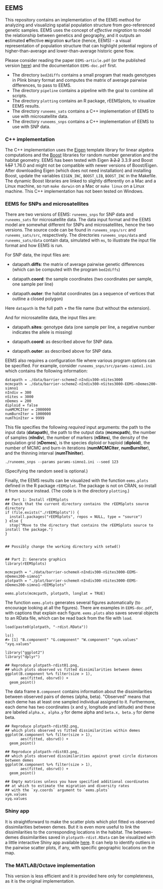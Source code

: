 ## EEMS

This repository contains an implementation of the EEMS method for analyzing and visualizing spatial population structure from geo-referenced genetic samples. EEMS uses the concept of *effective migration* to model the relationship between genetics and geography, and it outputs an **e**stimated **e**ffective **m**igration **s**urface (hence, EEMS) - a visual representation of population structure that can highlight potential regions of higher-than-average and lower-than-average historic gene flow.

Please consider reading the paper `EEMS-article.pdf` (or the published version [here](http://www.nature.com/ng/journal/v48/n1/full/ng.3464.html)) and the documentation `EEMS-doc.pdf` first.

* The directory `bed2diffs` contains a small program that reads genotypes in Plink binary format and computes the matrix of average pairwise differences, to pass to EEMS.
* The directory `pipeline` contains a pipeline with the goal to combine all scripts.
* The directory `plotting` contains an R package, rEEMSplots, to visualize EEMS results.
* The directory `runeems_sats` contains a C++ implementation of EEMS to use with microsatellite data.
* The directory `runeems_snps` contains a C++ implementation of EEMS to use with SNP data.

### C++ implementation

The C++ implementation uses the [Eigen](http://eigen.tuxfamily.org) template library for linear algebra computations and the [Boost](http://www.boost.org) libraries for random number generation and the habitat geometry. EEMS has been tested with Eigen ~~3.2.2~~ 3.3.9 and Boost ~~1.57~~ 1.76.0 and might not be compatible with newer versions of Boost/Eigen. After downloading Eigen (which does not need installation) and installing Boost, update the variables `EIGEN_INC`, `BOOST_LIB`, `BOOST_INC` in the Makefile. The dynamic Boost libraries are linked to slightly differently on a Mac and a Linux machine, so run `make darwin` on a Mac or `make linux` on a Linux machine. This C++ implementation has not been tested on Windows.

### EEMS for SNPs and microsatellites

There are two versions of EEMS: `runeems_snps` for SNP data and `runeems_sats` for microsatellite data. The data input format and the EEMS model are somewhat different for SNPs and microsatellites, hence the two versions. The source code can be found in `runeems_snps/src` and `runeems_sats/src`, respectively. The directories `runeems_snps/data` and `runeems_sats/data` contain data, simulated with `ms`, to illustrate the input file format and how EEMS is run.

For SNP data, the input files are:

* datapath.**diffs**: the matrix of average pairwise genetic differences (which can be computed with the program `bed2diffs`)

* datapath.**coord**: the sample coordinates (two coordinates per sample, one sample per line)

* datapath.**outer**: the habitat coordinates (as a sequence of vertices that outline a closed polygon)

Here `datapath` is the full path + the file name (but without the extension).

And for microsatellite data, the input files are:

* datapath.**sites**: genotype data (one sample per line, a negative number indicates the allele is missing)

* datapath.**coord**: as described above for SNP data.

* datapath.**outer**: as described above for SNP data.

EEMS also requires a configuration file where various program options can be specified. For example, consider `runeems_snps/src/params-simno1.ini` which contains the following information:

```
datapath = ./data/barrier-schemeZ-nIndiv300-nSites3000
mcmcpath = ./data/barrier-schemeZ-nIndiv300-nSites3000-EEMS-nDemes200-simno1
nIndiv = 300
nSites = 3000
nDemes = 200
diploid = false
numMCMCIter = 2000000
numBurnIter = 1000000
numThinIter = 9999
```

This file specifies the following *required* input arguments: the path to the input data (**datapath**), the path to the output data (**mcmcpath**), the number of samples (**nIndiv**), the number of markers (**nSites**), the density of the population grid (**nDemes**), is the species diploid or haploid (**diploid**), the number of MCMC and burn-in iterations (**numMCMCIter**, **numBurnIter**), and the thinning interval (**numThinIter**).

```
./runeems_snps --params params-simno1.ini --seed 123
```

(Specifying the random seed is optional.)

Finally, the EEMS results can be visualized with the function `eems.plots` defined in the R package `rEEMSplot`. The package is not on CRAN, so install it from source instead. (The code is in the directory `plotting`.)

```
## Part 1: Install rEEMSplots
## Check that the current directory contains the rEEMSplots source directory
if (file.exists("./rEEMSplots")) {
  install.packages("rEEMSplots", repos = NULL, type = "source")
} else {
  stop("Move to the directory that contains the rEEMSplots source to install the package.")
}


## Possibly change the working directory with setwd()


## Part 2: Generate graphics
library(rEEMSplots)

mcmcpath = "./data/barrier-schemeX-nIndiv300-nSites3000-EEMS-nDemes200-simno1"
plotpath = "./plot/barrier-schemeX-nIndiv300-nSites3000-EEMS-nDemes200-simno1-rEEMSplots"

eems.plots(mcmcpath, plotpath, longlat = TRUE)
```

The function `eems.plots` generates several figures automatically (to encourage looking at all the figures). There are examples in `EEMS-doc.pdf`, with captions that explain each figure. `eems.plots` also saves several objects to an RData file, which can be read back from the file with `load`.

```
load(paste0(plotpath, "-rdist.RData"))

ls()
#> [1] "B.component" "G.component" "W.component" "xym.values"  "xyq.values"

library("ggplot2")
library("dplyr")

## Reproduce plotpath-rdist01.png,
## which plots observed vs fitted dissimilarities between demes
ggplot(B.component %>% filter(size > 1),
       aes(fitted, obsrvd)) +
  geom_point()
```

The data frame `B.component` contains information about the dissimilarities between observed pairs of demes (alpha, beta). "Observed" means that each deme has at least one sampled individual assigned to it. Furthermore, each deme has two coordinates (x and y, longitude and latitude) and these are labeled `alpha.x, alpha.y` for deme alpha and `beta.x, beta.y` for deme beta.

```
## Reproduce plotpath-rdist02.png,
## which plots observed vs fitted dissimilarities within demes
ggplot(W.component %>% filter(size > 1),
       aes(fitted, obsrvd)) +
  geom_point()

## Reproduce plotpath-rdist03.png,
## which plots observed dissimilarities against great circle distances between demes
ggplot(W.component %>% filter(size > 1),
       aes(fitted, obsrvd)) +
  geom_point()

## Empty matrices unless you have specified additional coordinates
## at which to estimate the migration and diversity rates
## with the `xy.coords` argument to `eems.plots`
xym.values
xyq.values
```

### Shiny app

It is straightforward to make the scatter plots which plot fitted vs observed dissimilarities between demes. But it is even more useful to link the dissimilarities to the corresponding locations in the habitat. The between-demes dissimilarities saved in `plotpath-rdist.RData` can be visualized with a little interactive Shiny app available [here](https://dipetkov.shinyapps.io/rEEMSshiny/). It can help to identify outliers in the pairwise scatter plots, if any, with specific geographic locations on the map.

### The MATLAB/Octave implementation

This version is less efficient and it is provided here only for completeness, as it is the original implementation.
